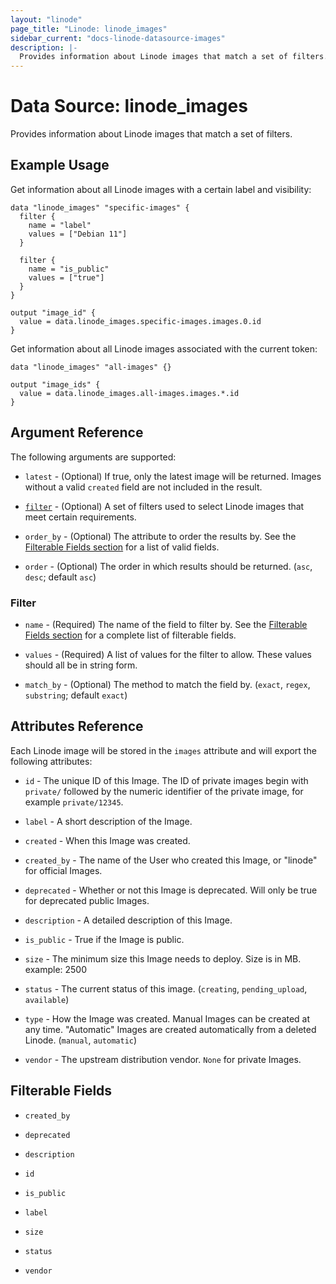 ```yaml
---
layout: "linode"
page_title: "Linode: linode_images"
sidebar_current: "docs-linode-datasource-images"
description: |-
  Provides information about Linode images that match a set of filters.
---
```


# Data Source: linode\_images

Provides information about Linode images that match a set of filters.

## Example Usage

Get information about all Linode images with a certain label and visibility:

```hcl
data "linode_images" "specific-images" {
  filter {
    name = "label"
    values = ["Debian 11"]
  }

  filter {
    name = "is_public"
    values = ["true"]
  }
}

output "image_id" {
  value = data.linode_images.specific-images.images.0.id
}
```

Get information about all Linode images associated with the current token:

```hcl
data "linode_images" "all-images" {}

output "image_ids" {
  value = data.linode_images.all-images.images.*.id
}
```

## Argument Reference

The following arguments are supported:

* `latest` - (Optional) If true, only the latest image will be returned. Images without a valid `created` field are not included in the result.

* [`filter`](#filter) - (Optional) A set of filters used to select Linode images that meet certain requirements.

* `order_by` - (Optional) The attribute to order the results by. See the [Filterable Fields section](#filterable-fields) for a list of valid fields.

* `order` - (Optional) The order in which results should be returned. (`asc`, `desc`; default `asc`)

### Filter

* `name` - (Required) The name of the field to filter by. See the [Filterable Fields section](#filterable-fields) for a complete list of filterable fields.

* `values` - (Required) A list of values for the filter to allow. These values should all be in string form.

* `match_by` - (Optional) The method to match the field by. (`exact`, `regex`, `substring`; default `exact`)

## Attributes Reference

Each Linode image will be stored in the `images` attribute and will export the following attributes:

* `id` - The unique ID of this Image.  The ID of private images begin with `private/` followed by the numeric identifier of the private image, for example `private/12345`.

* `label` - A short description of the Image.

* `created` - When this Image was created.

* `created_by` - The name of the User who created this Image, or "linode" for official Images.

* `deprecated` - Whether or not this Image is deprecated. Will only be true for deprecated public Images.

* `description` - A detailed description of this Image.

* `is_public` - True if the Image is public.

* `size` - The minimum size this Image needs to deploy. Size is in MB. example: 2500

* `status` - The current status of this image. (`creating`, `pending_upload`, `available`)

* `type` - How the Image was created. Manual Images can be created at any time. "Automatic" Images are created automatically from a deleted Linode. (`manual`, `automatic`)

* `vendor` - The upstream distribution vendor. `None` for private Images.

## Filterable Fields

* `created_by`

* `deprecated`

* `description`

* `id`

* `is_public`

* `label`

* `size`

* `status`

* `vendor`
